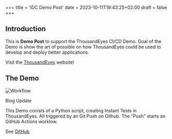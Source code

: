 +++
title = 'IDC Demo Post'
date = 2023-10-11T19:43:25+02:00
draft = false
+++

## Introduction

This is **Demo Post** to support the ThousandEyes CI/CD Demo.
Goal of the Demo is show the art of possible on how ThousandEyes could be used to develop and deploy better applications.  

Visit the [ThousandEyes](https://www.thousandeyes.com) website!

## The Demo

![Workflow](/images/my_post_folder/my_image.png)

Blog Update

This Demo conists of a Python script, creating Instant Tests in ThousandEyes. All triggered by an Git Push on Github. The "Push" starts an GitHub Actions worklow. 

See [GitHub](https://github.com/dirk-w85/te-cicd)


